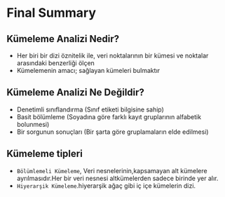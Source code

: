 # Final Summary

## Kümeleme Analizi Nedir?
* Her biri bir dizi öznitelik ile, veri noktalarının bir kümesi ve noktalar arasındaki benzerliği ölçen
* Kümelemenin amacı; sağlayan kümeleri bulmaktır

## Kümeleme Analizi Ne Değildir?
* Denetimli sınıflandırma (Sınıf etiketi bilgisine sahip)
* Basit bölümleme (Soyadına göre farklı kayıt gruplarının alfabetik bolunmesi)
* Bir sorgunun sonuçları (Bir şarta göre gruplamaların elde edilmesi)

## Kümeleme tipleri
* ```Bölümlemeli Kümeleme```, Veri nesnelerinin,kapsamayan alt kümelere ayrılmasıdır.Her bir veri nesnesi altkümelerden sadece birinde
yer alır.
*  ```Hiyerarşik Kümeleme```.hiyerarşik ağaç gibi iç içe kümelerin dizi.
